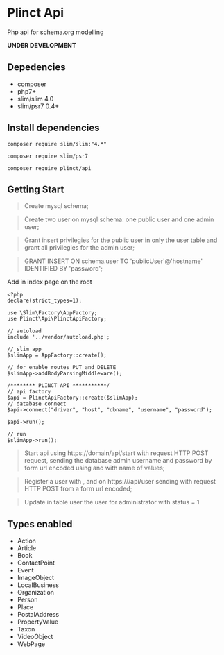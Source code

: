 # Plinct Api

Php api for schema.org modelling

**UNDER DEVELOPMENT**

## Depedencies
- composer
- php7+
- slim/slim 4.0
- slim/psr7 0.4+

## Install dependencies

  ```composer require slim/slim:"4.*"```

  ```composer require slim/psr7```

  ```composer require plinct/api```

## Getting Start

> Create mysql schema;

> Create two user on mysql schema: one public user and one admin user;

> Grant insert privilegies for the public user in only the user table and grant all privilegies for the admin user;

> GRANT INSERT ON schema.user TO 'publicUser'@'hostname' IDENTIFIED BY 'password';


Add in index page on the root
 
``` 
<?php
declare(strict_types=1);

use \Slim\Factory\AppFactory;
use Plinct\Api\PlinctApiFactory;

// autoload
include '../vendor/autoload.php';

// slim app
$slimApp = AppFactory::create();

// for enable routes PUT and DELETE
$slimApp->addBodyParsingMiddleware();

/******** PLINCT API ***********/
// api factory
$api = PlinctApiFactory::create($slimApp);
// database connect
$api->connect("driver", "host", "dbname", "username", "password");

$api->run();

// run
$slimApp->run();
```

> Start api using https://domain/api/start with request HTTP POST request, sending the database admin username and password by form url encoded using <username> and <password> with name of values;

> Register a user with <name>, <email> and <password> on https://<domain>/api/user sending with request HTTP POST from a form url encoded;

> Update in table user the user for administrator with status = 1


## Types enabled

- Action
- Article
- Book
- ContactPoint
- Event
- ImageObject
- LocalBusiness
- Organization
- Person
- Place
- PostalAddress
- PropertyValue
- Taxon
- VideoObject
- WebPage

